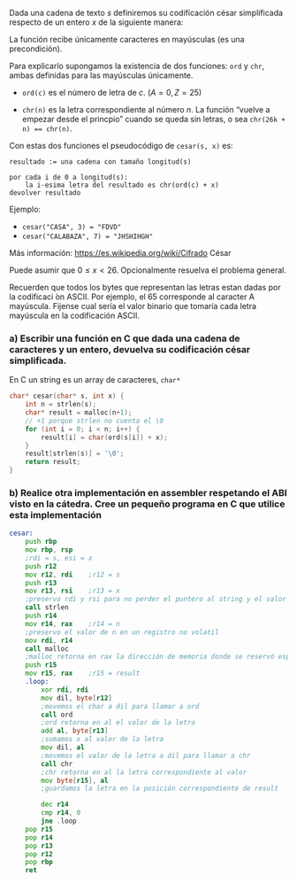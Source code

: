 Dada una cadena de texto $s$ definiremos su codificación césar simplificada respecto de un entero $x$ de la siguiente manera:

La función recibe únicamente caracteres en mayúsculas (es una precondición). 

Para explicarlo supongamos la existencia de dos funciones: `ord` y `chr`, ambas definidas para las mayúsculas  únicamente.

* `ord(c)` es el número de letra de $c$. $(A = 0, Z = 25)$

* `chr(n)` es la letra correspondiente al número $n$.
La función “vuelve a empezar desde el princpio” cuando se queda sin letras, o sea `chr(26k + n) == chr(n)`.

Con estas dos funciones el pseudocódigo de `cesar(s, x)` es:
```
resultado := una cadena con tamaño longitud(s)

por cada i de 0 a longitud(s):
    la i-esima letra del resultado es chr(ord(c) + x)
devolver resultado
```
Ejemplo:

* `cesar("CASA", 3) = "FDVD"`
* `cesar("CALABAZA", 7) = "JHSHIHGH"`

Más información: https://es.wikipedia.org/wiki/Cifrado César

Puede asumir que $0 \leq x < 26$. Opcionalmente resuelva el problema general.

Recuerden que todos los bytes que representan las letras estan dadas por la codificaci ́on ASCII. Por ejemplo, el 65 corresponde al caracter A mayúscula. Fijense cual sería el valor binario que tomaría cada letra mayúscula en la codificación ASCII.

### a) Escribir una función en C que dada una cadena de caracteres y un entero, devuelva su codificación césar simplificada.

En C un string es un array de caracteres, `char*`

```c
char* cesar(char* s, int x) {
    int n = strlen(s);
    char* result = malloc(n+1); 
    // +1 porque strlen no cuenta el \0
    for (int i = 0; i < n; i++) {
        result[i] = char(ord(s[i]) + x);
    }
    result[strlen(s)] = '\0';
    return result;
}
```

### b) Realice otra implementación en assembler respetando el ABI visto en la cátedra. Cree un pequeño programa en C que utilice esta implementación

```asm
cesar:
    push rbp
    mov rbp, rsp
    ;rdi = s, esi = x
    push r12
    mov r12, rdi    ;r12 = s
    push r13
    mov r13, rsi    ;r13 = x
    ;preservo rdi y rsi para no perder el puntero al string y el valor de x luego de hacer calls
    call strlen
    push r14
    mov r14, rax    ;r14 = n
    ;preservo el valor de n en un registro no volatil
    mov rdi, r14
    call malloc
    ;malloc retorna en rax la dirección de memoria donde se reservó espacio
    push r15
    mov r15, rax    ;r15 = result
    .loop:
        xor rdi, rdi
        mov dil, byte[r12]
        ;movemos el char a dil para llamar a ord
        call ord
        ;ord retorna en al el valor de la letra
        add al, byte[r13]
        ;sumamos x al valor de la letra
        mov dil, al
        ;movemos el valor de la letra a dil para llamar a chr
        call chr
        ;chr retorna en al la letra correspondiente al valor
        mov byte[r15], al
        ;guardamos la letra en la posición correspondiente de result

        dec r14
        cmp r14, 0
        jne .loop
    pop r15
    pop r14
    pop r13
    pop r12
    pop rbp
    ret
```